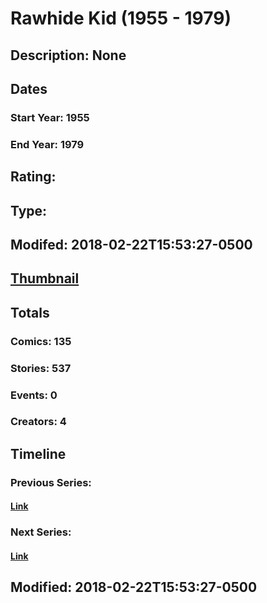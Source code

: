 # Rawhide Kid (1955 - 1979)
## Description: None
## Dates
### Start Year: 1955
### End Year: 1979
## Rating: 
## Type: 
## Modifed: 2018-02-22T15:53:27-0500
## [Thumbnail](http://i.annihil.us/u/prod/marvel/i/mg/9/90/5a8f2db16f942.jpg)
## Totals
### Comics: 135
### Stories: 537
### Events: 0
### Creators: 4
## Timeline
### Previous Series: 
#### [Link]()
### Next Series: 
#### [Link]()
## Modified: 2018-02-22T15:53:27-0500